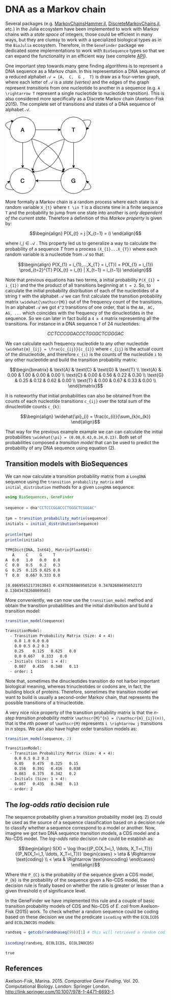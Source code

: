 # DNA as a Markov chain

Several packages (e.g. [MarkovChainsHammer.jl](https://github.com/sandreza/MarkovChainHammer.jl), [DiscreteMarkovChains.jl](https://github.com/Maelstrom6/DiscreteMarkovChains.jl), etc.) in the Julia ecosystem have been implemented to work with Markov chains with a *state space* of integers, those could be efficient in many ways, but they are clumsy to work with a specialized biological types as in
the `BioJulia` ecosystem. Therefore, in the `GeneFinder` package we
dedicated some implementations to work with `BioSequence` types so that
we can expand the functionality in an efficient way (see complete
[API](https://camilogarciabotero.github.io/GeneFinder.jl/dev/api/)).

One important step towards many gene finding algorithms is to represent
a DNA sequence as a Markov chain. In this representation a DNA sequence
of a reduced alphabet ``𝒜 = {A,  C,  G ,  T}`` is draw as a four-vertex
graph, where each letter of 𝒜 is a *state (vertex)* and the edges of the
graph represent *transitions* from one nucleotide to another in a
sequence (e.g. ``A \rightarrow T`` represent a single nucleotide to nucleotide
transition). This is also considered more specifically as a Discrete
Markov chain (Axelson-Fisk 2015). The complete set of transitions and
states of a DNA sequence of alphabet 𝒜.

![DNA sequence as a Markov chain](/docs/assets/nucleotide-markov-chain.png)

More formally a Markov chain is a random process where each state is a
random variable ``X_{t}`` where ``t \in T`` is a discrete time in a finite
sequence ``T`` and the probability to jump from one state into another is
*only dependent of the current state*. Therefore a definition of this
*Markov property* is given by:

``` math
\begin{align}
P(X_{t} = j |X_{t−1} = i)
\end{align}
```

where *i*, *j* ∈ 𝒜 . This property led us to generalize a way to
calculate the probability of a sequence *T* from a process
`(X_{1}...X_{T})` where each random variable is a nucleotide from 𝒜 so
that:

``` math
\begin{align}
P(X_{1} = i_{1},...,X_{T} = i_{T}) = P(X_{1} = i_{1}) \prod_{t=2}^{T} P(X_{t} = i_{t} | X_{t−1} = i_{t−1})
\end{align}
```

Note that previous equations has two terms, a initial probability
``P(X_{1} = i_{1})`` and the the product of all transitions beginning at
``t = 2``. So, to calculate the initial probability distribution of each of
the nucleotides of a string ``T`` with the alphabet 𝒜 we can first
calculate the transition probability matrix ``\widehat{\mathscr{M}}`` out of the frequency count of the transitions. In an alphabet 𝒜 we got ``4^2`` transitions of
one order, that is the ``AA, AC, AG, ...`` which coincides with
the frequency of the dinucleotides in the sequence. So we can later in
fact build a ``4 x 4`` matrix representing all the transitions. For instance
in a DNA sequence ``T`` of 24 nucleotides:  

``` math
CCTCCCGGACCCTGGGCTCGGGAC
```

We can calculate each frequency nucleotide to any other nucleotide
``\widehat{m}_{ij} = \frac{c_{ij}}{c_{i}}`` where ``c_{ij}``
is the actual count of the dinucleotide, and therefore ``c_{i}``
is the counts of the nucleotide ``i`` to any other nucleotide and build
the transition probability matrix:

``` math
\begin{bmatrix}
   & \text{A} & \text{C} & \text{G} & \text{T} \\
\text{A} & 0.00 & 1.00 & 0.00 & 0.00 \\
\text{C} & 0.00 & 0.56 & 0.22 & 0.30 \\
\text{G} & 0.25 & 0.12 & 0.62 & 0.00 \\
\text{T} & 0.00 & 0.67 & 0.33 & 0.00 \\
\end{bmatrix}
```

It is noteworthy that initial probabilities can also be obtained from
the counts of each nucleotide transitions ``c_{ij}`` over the
total sum of the dinucleotide counts ``c_{k}``:

``` math
\begin{align}
\widehat{\pi}_{i} = \frac{c_{i}}{\sum_{k}c_{k}}
\end{align}
```

That way for the previous example example we can can calculate the
initial probabilities ``\widehat{\pi} = (0.08,0.43,0.34,0.13)``. Both set of
probabilities composed a *transition model* that can be used to predict
the probability of any DNA sequence using equation (2).

## Transition models with BioSequences

We can now calculate a transition probability matrix from a `LongDNA`
sequence using the `transition_probability_matrix` and
`initial_distribution` methods for a given `LongDNA` sequence:

``` julia
using BioSequences, GeneFinder

sequence = dna"CCTCCCGGACCCTGGGCTCGGGAC"

tpm = transition_probability_matrix(sequence)
initials = initial_distribution(sequence)

println(tpm)
println(initials)
```

    TPM{Dict{DNA, Int64}, Matrix{Float64}:
       A     C     G     T     
    A  0.0   1.0   0.0   0.0   
    C  0.0   0.5   0.2   0.3   
    G  0.25  0.125 0.625 0.0   
    T  0.0   0.667 0.333 0.0   

    [0.08695652173913043 0.43478260869565216 0.34782608695652173 0.13043478260869565]

More conveniently, we can now use the `transition_model` method and
obtain the transition probabilities and the initial distribution and
build a transition model:

``` julia
transition_model(sequence)
```

    TransitionModel:
      - Transition Probability Matrix (Size: 4 × 4):
        0.0 1.0 0.0 0.0 
        0.0 0.5 0.2 0.3 
        0.25    0.125   0.625   0.0 
        0.0 0.667   0.333   0.0 
      - Initials (Size: 1 × 4):
        0.087   0.435   0.348   0.13    
      - order: 1

Note that, sometimes the dinucleotides transition do not harbor
important biological meaning, whereas trinucleotides or codons are, in
fact, the building block of proteins. Therefore, sometimes the
transition model we want to build is usually a second-order Markov
chain, that represents the possible transitions of a trinucleotide.

A very nice nice property of the transition probability matrix is that
the *n-step transition probability matrix* ``\mathscr{M}^{n} = (\mathscr{m}_{ij}(n))``, that is the *n*th power of ``\mathscr{M}`` represents ``i \rightarrow j`` transitions in *n* steps. We can also have higher order transition models as:

``` julia
transition_model(sequence, 2)
```

    TransitionModel:
      - Transition Probability Matrix (Size: 4 × 4):
        0.0 0.5 0.2 0.3 
        0.05    0.475   0.325   0.15    
        0.156   0.391   0.416   0.038   
        0.083   0.375   0.342   0.2 
      - Initials (Size: 1 × 4):
        0.087   0.435   0.348   0.13    
      - order: 2

## The *log-odds ratio* decision rule

The sequence probability given a transition probability model (eq. 2)
could be used as the source of a sequence classification based on a
decision rule to classify whether a sequence correspond to a model or
another. Now, imagine we got two DNA sequence transition models, a CDS
model and a No-CDS model. The *log-odds ratio* decision rule could be
establish as:

``` math
\begin{align}
S(X) = \log \frac{{P_C(X_1=i_1, \ldots, X_T=i_T)}}{{P_N(X_1=i_1, \ldots, X_T=i_T)}}  \begin{cases} > \eta & \Rightarrow \text{coding} \\ < \eta & \Rightarrow \text{noncoding} \end{cases}
\end{align}
```

Where the ``P_{C}`` is the probability of the sequence given a
CDS model, ``P_{N}`` is the probability of the sequence given a
No-CDS model, the decision rule is finally based on whether the ratio is
greater or lesser than a given threshold *η* of significance level.

In the GeneFinder we have implemented this rule and a couple of basic
transition probability models of CDS and No-CDS of *E. coli* from
Axelson-Fisk (2015) work. To check whether a random sequence could be
coding based on these decision we use the predicate `iscoding` with the
`ECOLICDS` and `ECOLINOCDS` models:

``` julia
randseq = getcds(randdnaseq(99))[1] # this will retrieved a random coding ORF

iscoding(randseq, ECOLICDS, ECOLINOCDS)
```

    true

## References

Axelson-Fisk, Marina. 2015. *Comparative Gene Finding*. Vol. 20.
Computational Biology. London: Springer London.
<http://link.springer.com/10.1007/978-1-4471-6693-1>.